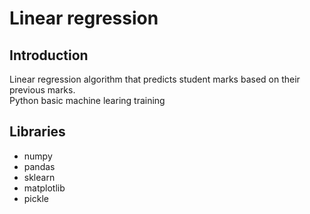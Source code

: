 # Linear regression

## Introduction
Linear regression algorithm that predicts student marks based on their previous marks.<br/>
Python basic machine learing training

## Libraries
* numpy
* pandas
* sklearn
* matplotlib
* pickle

